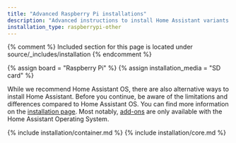 ```yaml
---
title: "Advanced Raspberry Pi installations"
description: "Advanced instructions to install Home Assistant variants on a Raspberry Pi"
installation_type: raspberrypi-other
---
```


{% comment %}
Included section for this page is located under source/_includes/installation
{% endcomment %}

{% assign board = "Raspberry Pi" %}
{% assign installation_media = "SD card" %}

While we recommend Home Assistant OS, there are also alternative ways to install Home Assistant. Before you continue, be aware of the limitations and differences compared to Home Assistant OS. You can find more information on the [installation page](/installation/#advanced-installation-methods). Most notably,
<a href="/addons">add-ons</a> are only available with the Home Assistant Operating System.

{% include installation/container.md %}
{% include installation/core.md %}

